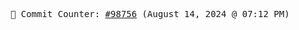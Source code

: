 <p align="center">
    <samp>
        📮 Commit Counter: <a href="https://github.com/Javascript-void0/Javascript-void0/commits/main">#98756</a> (August 14, 2024 @ 07:12 PM)
    </samp>
</p>